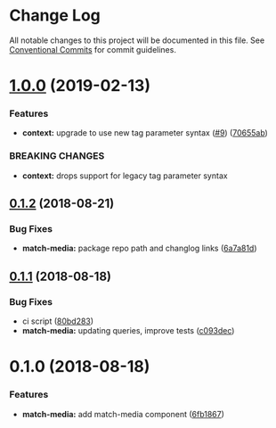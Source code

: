 # Change Log

All notable changes to this project will be documented in this file.
See [Conventional Commits](https://conventionalcommits.org) for commit guidelines.

# [1.0.0](https://github.com/marko-js/tags/compare/@marko-tags/match-media@0.1.2...@marko-tags/match-media@1.0.0) (2019-02-13)


### Features

* **context:** upgrade to use new tag parameter syntax ([#9](https://github.com/marko-js/tags/issues/9)) ([70655ab](https://github.com/marko-js/tags/commit/70655ab))


### BREAKING CHANGES

* **context:** drops support for legacy tag parameter syntax





<a name="0.1.2"></a>
## [0.1.2](https://github.com/marko-js/tags/compare/@marko-tags/match-media@0.1.1...@marko-tags/match-media@0.1.2) (2018-08-21)


### Bug Fixes

* **match-media:** package repo path and changlog links ([6a7a81d](https://github.com/marko-js/tags/commit/6a7a81d))




<a name="0.1.1"></a>
## [0.1.1](https://github.com/marko-js/tags/compare/@marko-tags/match-media@0.1.0...@marko-tags/match-media@0.1.1) (2018-08-18)


### Bug Fixes

* ci script ([80bd283](https://github.com/marko-js/tags/commit/80bd283))
* **match-media:** updating queries, improve tests ([c093dec](https://github.com/marko-js/tags/commit/c093dec))




<a name="0.1.0"></a>
# 0.1.0 (2018-08-18)


### Features

* **match-media:** add match-media component ([6fb1867](https://github.com/marko-js/tags/commit/6fb1867))
